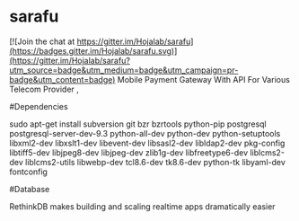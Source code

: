 # sarafu

[![Join the chat at https://gitter.im/Hojalab/sarafu](https://badges.gitter.im/Hojalab/sarafu.svg)](https://gitter.im/Hojalab/sarafu?utm_source=badge&utm_medium=badge&utm_campaign=pr-badge&utm_content=badge)
Mobile Payment Gateway With API  For Various Telecom Provider ,

#Dependencies


sudo apt-get install subversion git bzr bzrtools python-pip postgresql postgresql-server-dev-9.3 python-all-dev python-dev python-setuptools libxml2-dev libxslt1-dev libevent-dev libsasl2-dev libldap2-dev pkg-config libtiff5-dev libjpeg8-dev libjpeg-dev zlib1g-dev libfreetype6-dev liblcms2-dev liblcms2-utils libwebp-dev tcl8.6-dev tk8.6-dev python-tk libyaml-dev fontconfig

#Database 

RethinkDB makes building and scaling realtime apps dramatically easier
